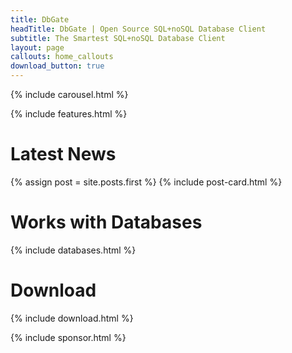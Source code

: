 ```yaml
---
title: DbGate
headTitle: DbGate | Open Source SQL+noSQL Database Client
subtitle: The Smartest SQL+noSQL Database Client
layout: page
callouts: home_callouts
download_button: true
---
```


{% include carousel.html %}

{% include features.html %}

# Latest News
{% assign post = site.posts.first %}
{% include post-card.html %}


# Works with Databases
{% include databases.html %}

# Download

{% include download.html %}

{% include sponsor.html %}